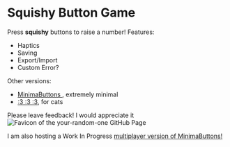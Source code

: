 # Squishy Button Game

Press **squishy** buttons to raise a number!
Features:
- Haptics
- Saving
- Export/Import
- Custom Error?

Other versions:
- [MinimaButtons ](https://your-random-one.github.io/minimal.html), extremely minimal
- [:3 :3 :3](https://your-random-one.github.io/catface.html), for cats

Please leave feedback!
I would appreciate it  
![Favicon of the your-random-one GitHub Page](https://your-random-one.github.io/favicon.png)

I am also hosting a Work In Progress [multiplayer version of MinimaButtons!](https://8a1b-2605-ef80-2c-1ee4-00-662-660.ngrok-free.app)
